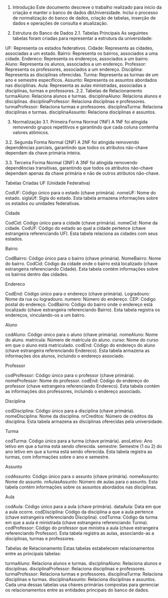 1. Introdução
Este documento descreve o trabalho realizado para inicio da criação e manter o banco de dados dbUniversidade. Inclui o processo de normalização do banco de dados, criação de tabelas, inserção de dados e operações de consulta e atualização.

2. Estrutura do Banco de Dados
2.1. Tabelas Principais
As seguintes tabelas foram criadas para representar a estrutura da universidade:

UF: Representa os estados federativos.
Cidade: Representa as cidades, associadas a um estado.
Bairro: Representa os bairros, associados a uma cidade.
Endereco: Representa os endereços, associados a um bairro.
Aluno: Representa os alunos, associados a um endereço.
Professor: Representa os professores, associados a um endereço.
Disciplina: Representa as disciplinas oferecidas.
Turma: Representa as turmas de um ano e semestre específicos.
Assunto: Representa os assuntos abordados nas disciplinas.
Aula: Representa as aulas ministradas, associadas a disciplinas, turmas e professores.
2.2. Tabelas de Relacionamento
turmaAluno: Relaciona alunos e turmas.
disciplinaAluno: Relaciona alunos e disciplinas.
disciplinaProfessor: Relaciona disciplinas e professores.
turmaProfessor: Relaciona turmas e professores.
disciplinaTurma: Relaciona disciplinas e turmas.
disciplinaAssunto: Relaciona disciplinas e assuntos.

3. Normalização
3.1. Primeira Forma Normal (1NF)
A 1NF foi atingida removendo grupos repetitivos e garantindo que cada coluna contenha valores atômicos.

3.2. Segunda Forma Normal (2NF)
A 2NF foi atingida removendo dependências parciais, garantindo que todos os atributos não-chave dependam da chave primária inteira.

3.3. Terceira Forma Normal (3NF)
A 3NF foi atingida removendo dependências transitivas, garantindo que todos os atributos não-chave dependam apenas da chave primária e não de outros atributos não-chave.

Tabelas Criadas
UF (Unidade Federativa)

CodUF: Código único para o estado (chave primária).
nomeUF: Nome do estado.
siglaUf: Sigla do estado.
Esta tabela armazena informações sobre os estados ou unidades federativas.

Cidade

CodCid: Código único para a cidade (chave primária).
nomeCid: Nome da cidade.
CodUF: Código do estado ao qual a cidade pertence (chave estrangeira referenciando UF).
Esta tabela relaciona as cidades com seus estados.

Bairro

CodBairro: Código único para o bairro (chave primária).
NomeBairro: Nome do bairro.
CodCid: Código da cidade onde o bairro está localizado (chave estrangeira referenciando Cidade).
Esta tabela contém informações sobre os bairros dentro das cidades.

Endereco

CodEnd: Código único para o endereço (chave primária).
Logradouro: Nome da rua ou logradouro.
numero: Número do endereço.
CEP: Código postal do endereço.
CodBairro: Código do bairro onde o endereço está localizado (chave estrangeira referenciando Bairro).
Esta tabela registra os endereços, vinculando-os a um bairro.

Aluno

codAluno: Código único para o aluno (chave primária).
nomeAluno: Nome do aluno.
matricula: Número de matrícula do aluno.
curso: Nome do curso em que o aluno está matriculado.
codEnd: Código do endereço do aluno (chave estrangeira referenciando Endereco).
Esta tabela armazena as informações dos alunos, incluindo o endereço associado.

Professor

codProfessor: Código único para o professor (chave primária).
nomeProfessor: Nome do professor.
codEnd: Código do endereço do professor (chave estrangeira referenciando Endereco).
Esta tabela contém as informações dos professores, incluindo o endereço associado.

Disciplina

codDisciplina: Código único para a disciplina (chave primária).
nomeDisciplina: Nome da disciplina.
nrCreditos: Número de créditos da disciplina.
Esta tabela armazena as disciplinas oferecidas pela universidade.

Turma

codTurma: Código único para a turma (chave primária).
anoLetivo: Ano letivo em que a turma está sendo oferecida.
semestre: Semestre (1 ou 2) do ano letivo em que a turma está sendo oferecida.
Esta tabela registra as turmas, com informações sobre o ano e semestre.

Assunto

codAssunto: Código único para o assunto (chave primária).
nomeAssunto: Nome do assunto.
nrAulasAssunto: Número de aulas para o assunto.
Esta tabela contém informações sobre os assuntos abordados nas disciplinas.

Aula

codAula: Código único para a aula (chave primária).
dataAula: Data em que a aula ocorre.
codDisciplina: Código da disciplina a que a aula pertence (chave estrangeira referenciando Disciplina).
codTurma: Código da turma em que a aula é ministrada (chave estrangeira referenciando Turma).
codProfessor: Código do professor que ministra a aula (chave estrangeira referenciando Professor).
Esta tabela registra as aulas, associando-as a disciplinas, turmas e professores.

Tabelas de Relacionamento
Estas tabelas estabelecem relacionamentos entre as principais tabelas:

turmaAluno: Relaciona alunos e turmas.
disciplinaAluno: Relaciona alunos e disciplinas.
disciplinaProfessor: Relaciona disciplinas e professores.
turmaProfessor: Relaciona turmas e professores.
disciplinaTurma: Relaciona disciplinas e turmas.
disciplinaAssunto: Relaciona disciplinas e assuntos.
Cada uma dessas tabelas usa chaves primárias compostas para gerenciar os relacionamentos entre as entidades principais do banco de dados.